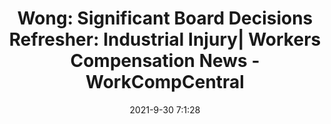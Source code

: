 ---
"title": "Wong: Significant Board Decisions Refresher: Industrial Injury| Workers Compensation News - WorkCompCentral"
"date": "2021-9-30 7:1:28"
"feed_name": "GOOGLENEWSINDUSTRIAL"
"feed_website": "https://news.google.com/search?q=industrial%2Bincident&hl=en-US&gl=US&ceid=US:en"
"feed_rss": "https://news.google.com/rss/search?q=industrial%2Bincident&hl=en-US&gl=US&ceid=US:en"
"link": "https://www.workcompcentral.com/news/article/id/ecb05113042211d53314b50bd1d3612627f0c189"
"source": "{'href': 'https://www.workcompcentral.com', 'title': 'WorkCompCentral'}"
"file": "_posts/2021-1-1-f13687bd04515e951014832a3f22c36ada719d03.md"
"accident": "0"
"drilling": "0"
"dead": "0"
"injured": "0"
"arrested": "0"
"where": "unknown site"
"causes": "unknown"
"place": "unknown place"
---